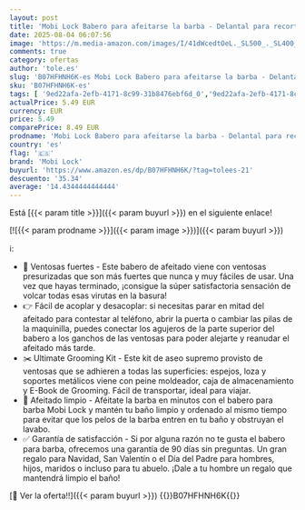 ```yaml
---
layout: post
title: 'Mobi Lock Babero para afeitarse la barba - Delantal para recortar la barba y capa de afeitar - Gran regalo para el cuidado de la barba - Incluye peine de afeitar  estuche y libro electrónico'
date: 2025-08-04 06:07:56
image: 'https://m.media-amazon.com/images/I/41dWcedtOeL._SL500_._SL400_.jpg'
comments: true
category: ofertas
author: 'tole.es'
slug: 'B07HFHNH6K-es Mobi Lock Babero para afeitarse la barba - Delantal para...'
sku: 'B07HFHNH6K-es'
tags: [ '9ed22afa-2efb-4171-8c99-31b8476ebf6d_0','9ed22afa-2efb-4171-8c99-31b8476ebf6d_901','Afeitado manual','Afeitado manual de hombre','Afeitado y depilación','Arborist Merchandising Root','BFCM_ES_Top sellers','Belleza','Kits de afeitado manual para hombre','Self Service','Special Features Stores','babero','mobi lock','🇪🇸', ]
actualPrice: 5.49 EUR
currency: EUR
price: 5.49
comparePrice: 8.49 EUR
prodname: 'Mobi Lock Babero para afeitarse la barba - Delantal para recortar la barba y capa de afeitar - Gran regalo para el cuidado de la barba - Incluye peine de afeitar  estuche y libro electrónico'
country: 'es'
flag: '🇪🇸'
brand: 'Mobi Lock'
buyurl: 'https://www.amazon.es/dp/B07HFHNH6K/?tag=tolees-21'
descuento: '35.34'
average: '14.4344444444444'
---
```


Está [{{< param title >}}]({{< param buyurl >}}) en el siguiente enlace!

[![{{< param prodname >}}]({{< param image >}})]({{< param buyurl >}})

ℹ️:

- 💪 Ventosas fuertes - Este babero de afeitado viene con ventosas presurizadas que son más fuertes que nunca y muy fáciles de usar. Una vez que hayas terminado, ¡consigue la súper satisfactoria sensación de volcar todas esas virutas en la basura!
- 👉 Fácil de acoplar y desacoplar: si necesitas parar en mitad del afeitado para contestar al teléfono, abrir la puerta o cambiar las pilas de la maquinilla, puedes conectar los agujeros de la parte superior del babero a los ganchos de las ventosas para poder alejarte y reanudar el afeitado más tarde.
- ✂️ Ultimate Grooming Kit - Este kit de aseo supremo provisto de ventosas que se adhieren a todas las superficies: espejos, loza y soportes metálicos viene con peine moldeador, caja de almacenamiento y E-Book de Grooming. Fácil de transportar, ideal para viajar.
- 🧹 Afeitado limpio - Aféitate la barba en minutos con el babero para barba Mobi Lock y mantén tu baño limpio y ordenado al mismo tiempo para evitar que los pelos de la barba entren en tu baño y obstruyan el lavabo.
- ✅ Garantía de satisfacción - Si por alguna razón no te gusta el babero para barba, ofrecemos una garantía de 90 días sin preguntas. Un gran regalo para Navidad, San Valentín o el Día del Padre para hombres, hijos, maridos o incluso para tu abuelo. ¡Dale a tu hombre un regalo que mantendrá limpio el baño!

[🛒 Ver la oferta!!]({{< param buyurl >}})
{{<world>}}B07HFHNH6K{{</world>}}
